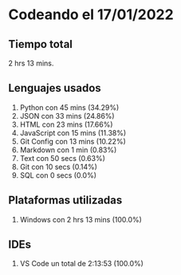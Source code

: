 # Codeando el 17/01/2022

## Tiempo total
2 hrs 13 mins.

## Lenguajes usados
1. Python con 45 mins (34.29%)
1. JSON con 33 mins (24.86%)
1. HTML con 23 mins (17.66%)
1. JavaScript con 15 mins (11.38%)
1. Git Config con 13 mins (10.22%)
1. Markdown con 1 min (0.83%)
1. Text con 50 secs (0.63%)
1. Git con 10 secs (0.14%)
1. SQL con 0 secs (0.0%)

## Plataformas utilizadas
1. Windows con 2 hrs 13 mins (100.0%)

## IDEs
1. VS Code un total de 2:13:53 (100.0%)
